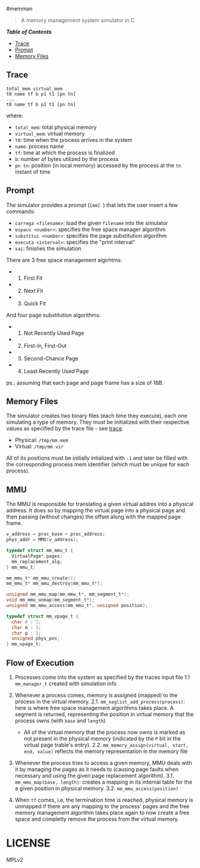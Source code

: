 
#memman

> A memory management system simulator in C

<!-- START doctoc generated TOC please keep comment here to allow auto update -->
<!-- DON'T EDIT THIS SECTION, INSTEAD RE-RUN doctoc TO UPDATE -->

***Table of Contents***

- [Trace](#trace)
- [Prompt](#prompt)
- [Memory Files](#memory-files)

<!-- END doctoc generated TOC please keep comment here to allow auto update -->

## Trace

```
total_mem virtual_mem
t0 name tf b p1 t1 [pn tn]
...
t0 name tf b p1 t1 [pn tn]
```
where:

- `total_mem`: total physical memory
- `virtual_mem`: virtual memory
- `t0`: time when the process arrives in the system
- `name`: process name
- `tf`: time at which the process is finalized
- `b`: number of bytes utilized by the process
- `pn tn`: position (in local memory) accessed by the process at the `tn` instant of time

## Prompt 

The simulator provides a prompt (`[mm] `) that lets the user insert a few commands:

- `carrega <filename>`: load the given `filename` into the simulator 
- `espaco <number>`: specifies the free space manager algorithm
- `substitui <number>`: specifies the page substitution algorithm
- `executa <interval>`: specifies the "print interval"
- `sai`: finishes the simulation

There are 3 free space management algirhtms:
-  1. First Fit
-  2. Next Fit
-  3. Quick Fit

And four page substitution algorithms:
-  1. Not Recently Used Page
-  2. First-In, First-Out
-  3. Second-Chance Page
-  4. Least Recently Used Page

ps.: assuming that each page and page frame has a size of 16B.

## Memory Files

The simulator creates two binary files (each time they execute), each one simulating a type of memory. They must be initialized with their respective values as specified by the trace file - see [trace](#trace).

- Physical:  `/tmp/mm.mem`
- Virtual:  `/tmp/mm.vir`

All of its positions must be initially intialized with `-1` and later be filled with the corresponding process mem identifier (which must be unique for each process).

## MMU

The MMU is responsible for translating a given virtual addres into a physical address. It does so by mapping the virtual page into a physical page and then passing (without changes) the offset along with the mapped page frame.

```c
v_address = proc_base + proc_address;
phys_addr = MMU(v_address);
```

```c
typedef struct mm_mmu_t {
  VirtualPage* pages;    
  mm_replacement_alg;
} mm_mmu_t;

mm_mmu_t* mm_mmu_create();
mm_mmu_t* mm_mmu_destroy(mm_mmu_t*);

unsigned mm_mmu_map(mm_mmu_t*, mm_segment_t*);
void mm_mmu_unmap(mm_segment_t*);
unsigned mm_mmu_access(mm_mmu_t*, unsigned position);

typedef struct mm_vpage_t {
  char r : 1;
  char m : 1;
  char p : 1;
  unsigned phys_pos;
} mm_vpage_t;
```

## Flow of Execution

1.  Processes come into the system as specified by the traces input file 
  1.1 `mm_manager_t` created with simulation info

2.  Whenever a process comes, memory is assigned (mapped) to the process in the virtual memory. 
  2.1.  `mm_seglist_add_process(process)`: here is where free space management algorithms takes place. A segment is returned, representing the position in virtual memory that the process owns (with `base` and `length`)
    -  All of the virtual memory that the process now owns is marked as not present in the physical memory (indicated by the `P` bit in the virtual page trable's entry).
  2.2. `mm_memory_assign(virtual, start, end, value)` reflects the memory representation in the memory file

3.  Whenever the process tries to access a given memory, MMU deals with it by managing the pages as it needs to (causing page faults when necessary and using the given page replacement algorithm).
  3.1. `mm_mmu_map(base, length)`: creates a mapping in its internal table for the a given position in physical memory.
  3.2. `mm_mmu_access(position)`

4.  When `tf` comes, i.e, the termination time is reached, physical memory is unmapped if there are any mapping to the process' pages and the free memory management algorithm takes place again to now create a free space and completly remove the process from the virtual memory.


# LICENSE

MPLv2

